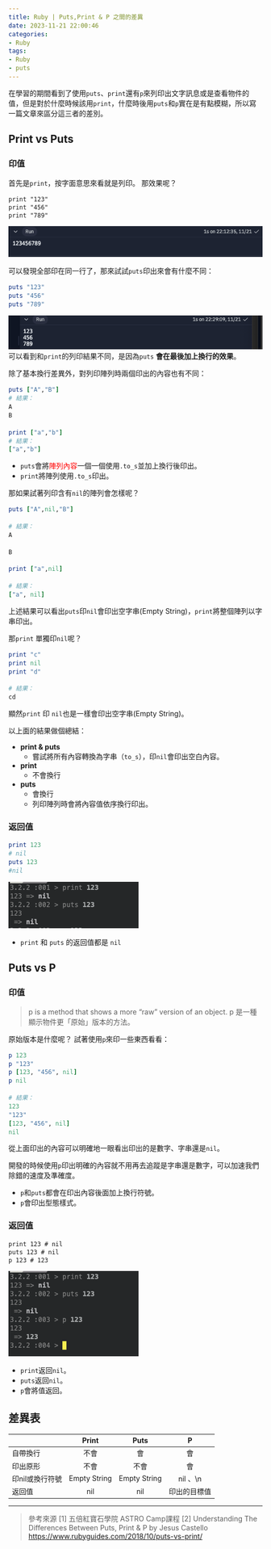 ```yaml
---
title: Ruby | Puts,Print & P 之間的差異
date: 2023-11-21 22:00:46
categories:
- Ruby
tags:
- Ruby
- puts
---
```


在學習的期間看到了使用```puts```、```print```還有```p```來列印出文字訊息或是查看物件的值，但是對於什麼時候該用```print```，什麼時後用```puts```和```p```實在是有點模糊，所以寫一篇文章來區分這三者的差別。

## Print vs Puts
### 印值
首先是```print```，按字面意思來看就是列印。
那效果呢？
```ruby=
print "123"
print "456"
print "789"
```
![Alt text](<../uploads/ruby1120/2023-11-21 下午10.15.32.png>)

可以發現全部印在同一行了，那來試試```puts```印出來會有什麼不同：
```ruby
puts "123"
puts "456"
puts "789"
```

![Alt text](<../uploads/20231121/截圖 2023-11-21 下午10.30.19.png>)
可以看到和```print```的列印結果不同，是因為```puts``` **會在最後加上換行的效果**。

除了基本換行差異外，對列印陣列時兩個印出的內容也有不同：
```ruby
puts ["A","B"]
# 結果：
A
B

print ["a","b"]
# 結果：
["a","b"]
```
- ```puts```會將<font style="color:red;">陣列內容</font>一個一個使用```.to_s```並加上換行後印出。
- ```print```將陣列使用```.to_s```印出。

那如果試著列印含有```nil```的陣列會怎樣呢？
```ruby
puts ["A",nil,"B"]

# 結果：
A

B

print ["a",nil]

# 結果：
["a", nil]
```

上述結果可以看出```puts```印```nil```會印出空字串(Empty String)，```print```將整個陣列以字串印出。


那```print``` 單獨印```nil```呢？

```ruby
print "c"
print nil
print "d"

# 結果：
cd
```

顯然```print``` 印 ```nil```也是一樣會印出空字串(Empty String)。

以上面的結果做個總結：

- **print & puts**
  - 嘗試將所有內容轉換為字串（```to_s```），印```nil```會印出空白內容。
- **print** 
  - 不會換行
- **puts**
  - 會換行
  - 列印陣列時會將內容值依序換行印出。

### 返回值
```ruby
print 123 
# nil
puts 123 
#nil

```

![Alt text](<../uploads/20231121/截圖 2023-11-22 上午12.22.50.png>)

- ```print``` 和 ```puts``` 的返回值都是 ```nil```

## Puts vs P
### 印值
> p is a method that shows a more “raw” version of an object.
> p 是一種顯示物件更「原始」版本的方法。

原始版本是什麼呢？
試著使用```p```來印一些東西看看：
```ruby
p 123
p "123"
p [123, "456", nil]
p nil

# 結果：
123
"123"
[123, "456", nil]
nil
```
從上面印出的內容可以明確地一眼看出印出的是數字、字串還是```nil```。

開發的時候使用```p```印出明確的內容就不用再去追蹤是字串還是數字，可以加速我們除錯的速度及準確度。

- ```p```和```puts```都會在印出內容後面加上換行符號。
- ```p```會印出型態樣式。

### 返回值
```ruby=
print 123 # nil
puts 123 # nil
p 123 # 123
```
![Alt text](<../uploads/20231121/截圖 2023-11-22 上午12.21.45.png>)

- ```print```返回```nil```。
- ```puts```返回```nil```。
- ```p```會將值返回。

## 差異表

| | Print | Puts | P |
|---|:-:|:-:|:-:|
| 自帶換行 | 不會 | 會 | 會 |
| 印出原形 | 不會 | 不會 | 會 |
| 印nil或換行符號 |	Empty String | Empty String | nil 、\n |
| 返回值 | nil | nil | 印出的目標值 |



---
> 參考來源
> [1] 五倍紅寶石學院 ASTRO Camp課程
> [2] Understanding The Differences Between Puts, Print & P by Jesus Castello
>     https://www.rubyguides.com/2018/10/puts-vs-print/
